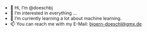 - 👋 Hi, I’m @doeschbj
- 👀 I’m interested in everything ...
- 🌱 I’m currently learning a lot about machine learning.
- 📫 You can reach me with my E-Mail: bjoern-doeschl@gmx.de

<!---
doeschbj/doeschbj is a ✨ special ✨ repository because its `README.md` (this file) appears on your GitHub profile.
You can click the Preview link to take a look at your changes.
--->
